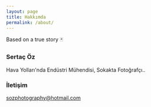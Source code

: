 ```yaml
---
layout: page
title: Hakkımda
permalink: /about/
---
```


Based on a true story 🃏

### Sertaç Öz

Hava Yolları'nda Endüstri Mühendisi,
Sokakta Fotoğrafçı..

### İletişim

[sozphotography@hotmail.com](mailto:sozphotography@hotmail.com)
